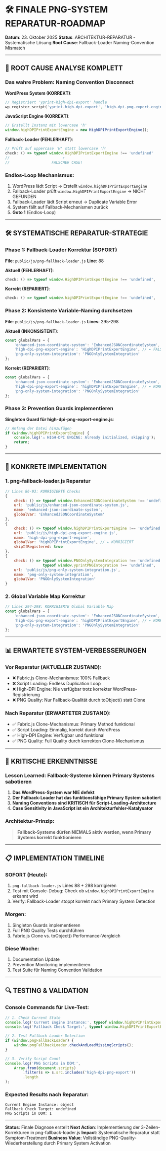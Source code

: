 # 🛠️ FINALE PNG-SYSTEM REPARATUR-ROADMAP

**Datum**: 23. Oktober 2025
**Status**: ARCHITEKTUR-REPARATUR - Systematische Lösung
**Root Cause**: Fallback-Loader Naming-Convention Mismatch

---

## 🎯 ROOT CAUSE ANALYSE KOMPLETT

### Das wahre Problem: **Naming Convention Disconnect**

**WordPress System (KORREKT)**:
```php
// Registriert 'yprint-high-dpi-export' handle
wp_register_script('yprint-high-dpi-export', 'high-dpi-png-export-engine.js')
```

**JavaScript Engine (KORREKT)**:
```javascript
// Erstellt Instanz mit lowercase 'h'
window.highDPIPrintExportEngine = new HighDPIPrintExportEngine();
```

**Fallback-Loader (FEHLERHAFT)**:
```javascript
// Prüft auf uppercase 'H' statt lowercase 'h'
check: () => typeof window.HighDPIPrintExportEngine !== 'undefined'
//                        ↑
//                   FALSCHER CASE!
```

### **Endlos-Loop Mechanismus**:
1. WordPress lädt Script → Erstellt `window.highDPIPrintExportEngine`
2. Fallback-Loader prüft `window.HighDPIPrintExportEngine` → NICHT GEFUNDEN
3. Fallback-Loader lädt Script erneut → Duplicate Variable Error
4. System fällt auf Fallback-Mechanismen zurück
5. **Goto 1** (Endlos-Loop)

---

## 🛠️ SYSTEMATISCHE REPARATUR-STRATEGIE

### Phase 1: Fallback-Loader Korrektur (SOFORT)

**File**: `public/js/png-fallback-loader.js`
**Line**: 88

**Aktuell (FEHLERHAFT)**:
```javascript
check: () => typeof window.HighDPIPrintExportEngine !== 'undefined',
```

**Korrekt (REPARIERT)**:
```javascript
check: () => typeof window.highDPIPrintExportEngine !== 'undefined',
```

### Phase 2: Konsistente Variable-Naming durchsetzen

**File**: `public/js/png-fallback-loader.js`
**Lines**: 295-298

**Aktuell (INKONSISTENT)**:
```javascript
const globalVars = {
    'enhanced-json-coordinate-system': 'EnhancedJSONCoordinateSystem',
    'high-dpi-png-export-engine': 'HighDPIPrintExportEngine', // ← FALSCHER CASE
    'png-only-system-integration': 'PNGOnlySystemIntegration'
};
```

**Korrekt (REPARIERT)**:
```javascript
const globalVars = {
    'enhanced-json-coordinate-system': 'EnhancedJSONCoordinateSystem',
    'high-dpi-png-export-engine': 'highDPIPrintExportEngine', // ← KORRIGIERT
    'png-only-system-integration': 'PNGOnlySystemIntegration'
};
```

### Phase 3: Prevention Guards implementieren

**Singleton Guard für high-dpi-png-export-engine.js**:
```javascript
// Anfang der Datei hinzufügen
if (window.highDPIPrintExportEngine) {
    console.log('⚠️ HIGH-DPI ENGINE: Already initialized, skipping');
    return;
}
```

---

## 🔧 KONKRETE IMPLEMENTATION

### 1. png-fallback-loader.js Reparatur

```javascript
// Lines 86-93: KORRIGIERTE Checks
{
    check: () => typeof window.EnhancedJSONCoordinateSystem !== 'undefined',
    url: 'public/js/enhanced-json-coordinate-system.js',
    name: 'enhanced-json-coordinate-system',
    globalVar: 'EnhancedJSONCoordinateSystem'
},
{
    check: () => typeof window.highDPIPrintExportEngine !== 'undefined', // ← KORRIGIERT
    url: 'public/js/high-dpi-png-export-engine.js',
    name: 'high-dpi-png-export-engine',
    globalVar: 'highDPIPrintExportEngine', // ← KORRIGIERT
    skipIfRegistered: true
},
{
    check: () => typeof window.PNGOnlySystemIntegration !== 'undefined' ||
                 typeof window.yprintPNGIntegration !== 'undefined',
    url: 'public/js/png-only-system-integration.js',
    name: 'png-only-system-integration',
    globalVar: 'PNGOnlySystemIntegration'
}
```

### 2. Global Variable Map Korrektur

```javascript
// Lines 294-298: KORRIGIERTE Global Variable Map
const globalVars = {
    'enhanced-json-coordinate-system': 'EnhancedJSONCoordinateSystem',
    'high-dpi-png-export-engine': 'highDPIPrintExportEngine', // ← KORRIGIERT
    'png-only-system-integration': 'PNGOnlySystemIntegration'
};
```

---

## 📊 ERWARTETE SYSTEM-VERBESSERUNGEN

### Vor Reparatur (AKTUELLER ZUSTAND):
- ❌ Fabric.js Clone-Mechanismus: 100% Fallback
- ❌ Script Loading: Endless Duplication Loop
- ❌ High-DPI Engine: Nie verfügbar trotz korrekter WordPress-Registrierung
- ❌ PNG Quality: Nur Fallback-Qualität durch toObject() statt Clone

### Nach Reparatur (ERWARTETER ZUSTAND):
- ✅ Fabric.js Clone-Mechanismus: Primary Method funktional
- ✅ Script Loading: Einmalig, korrekt durch WordPress
- ✅ High-DPI Engine: Verfügbar und funktional
- ✅ PNG Quality: Full Quality durch korrekten Clone-Mechanismus

---

## 🚨 KRITISCHE ERKENNTNISSE

### **Lesson Learned: Fallback-Systeme können Primary Systems sabotieren**

1. **Das WordPress-System war NIE defekt**
2. **Der Fallback-Loader hat das funktionsfähige Primary System sabotiert**
3. **Naming Conventions sind KRITISCH für Script-Loading-Architecture**
4. **Case Sensitivity in JavaScript ist ein Architekturfehler-Katalysator**

### **Architektur-Prinzip**:
> **Fallback-Systeme dürfen NIEMALS aktiv werden, wenn Primary Systems korrekt funktionieren**

---

## 📋 IMPLEMENTATION TIMELINE

### **SOFORT (Heute)**:
1. `png-fallback-loader.js` Lines 88 + 298 korrigieren
2. Test mit Console-Debug: Check ob `window.highDPIPrintExportEngine` erkannt wird
3. Verify: Fallback-Loader stoppt korrekt nach Primary System Detection

### **Morgen**:
1. Singleton Guards implementieren
2. Full PNG Quality Tests durchführen
3. Fabric.js Clone vs. toObject() Performance-Vergleich

### **Diese Woche**:
1. Documentation Update
2. Prevention Monitoring implementieren
3. Test Suite für Naming Convention Validation

---

## 🔍 TESTING & VALIDATION

### Console Commands für Live-Test:
```javascript
// 1. Check Current State
console.log('Current Engine Instance:', typeof window.highDPIPrintExportEngine);
console.log('Fallback Check Target:', typeof window.HighDPIPrintExportEngine);

// 2. Test Fallback Loader Detection
if (window.pngFallbackLoader) {
    window.pngFallbackLoader.checkAndLoadMissingScripts();
}

// 3. Verify Script Count
console.log('PNG Scripts in DOM:',
    Array.from(document.scripts)
        .filter(s => s.src.includes('high-dpi-png-export'))
        .length
);
```

### Expected Results nach Reparatur:
```
Current Engine Instance: object
Fallback Check Target: undefined
PNG Scripts in DOM: 1
```

---

**Status**: Finale Diagnose erstellt
**Next Action**: Implementierung der 3-Zeilen-Korrekturen in png-fallback-loader.js
**Impact**: Systematische Reparatur statt Symptom-Treatment
**Business Value**: Vollständige PNG-Quality-Wiederherstellung durch Primary System Activation